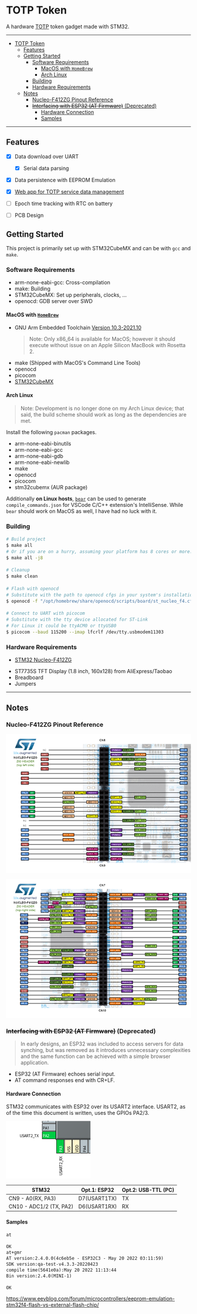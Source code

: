 # TOTP Token
A hardware [TOTP](https://en.wikipedia.org/wiki/Time-based_one-time_password) token gadget made with STM32. 

---
- [TOTP Token](#totp-token)
  - [Features](#features)
  - [Getting Started](#getting-started)
    - [Software Requirements](#software-requirements)
      - [MacOS with `HomeBrew`](#macos-with-homebrew)
      - [Arch Linux](#arch-linux)
    - [Building](#building)
    - [Hardware Requirements](#hardware-requirements)
  - [Notes](#notes)
    - [Nucleo-F412ZG Pinout Reference](#nucleo-f412zg-pinout-reference)
    - [~~Interfacing with ESP32 (AT Firmware)~~ (Deprecated)](#interfacing-with-esp32-at-firmware-deprecated)
      - [Hardware Connection](#hardware-connection)
      - [Samples](#samples)
---
## Features
- [x] Data download over UART
  - [x] Serial data parsing
- [x] Data persistence with EEPROM Emulation
- [x] [Web app for TOTP service data management](https://github.com/mistrpokr/tinytotp-web)
- [ ] Epoch time tracking with RTC on battery
- [ ] PCB Design


## Getting Started
This project is primarily set up with STM32CubeMX and can be with `gcc` and `make`. 

### Software Requirements
- arm-none-eabi-gcc: Cross-compilation
- make: Building
- STM32CubeMX: Set up peripherals, clocks, ...
- openocd: GDB server over SWD

#### MacOS with [`HomeBrew`](https://brew.sh/)
- GNU Arm Embedded Toolchain [Version 10.3-2021.10](https://developer.arm.com/downloads/-/gnu-rm)
  > Note: Only x86_64 is available for MacOS; however it should execute without issue on an Apple Silicon MacBook with Rosetta 2. 
- make (Shipped with MacOS's Command Line Tools)
- openocd
- picocom
- [STM32CubeMX](https://www.st.com/en/development-tools/stm32cubemx.html)

#### Arch Linux
> Note: Development is no longer done on my Arch Linux device; that said, the build scheme should work as long as the dependencies are met. 

Install the following `pacman` packages. 
- arm-none-eabi-binutils 
- arm-none-eabi-gcc 
- arm-none-eabi-gdb 
- arm-none-eabi-newlib
- make
- openocd
- picocom
- stm32cubemx (AUR package)

Additionally **on Linux hosts**, [`bear`](https://github.com/rizsotto/Bear) can be used to generate `compile_commands.json` for VSCode C/C++ extension's IntelliSense. While `bear` should work on MacOS as well, I have had no luck with it. 

### Building

```bash
# Build project
$ make all
# Or if you are on a hurry, assuming your platform has 8 cores or more...
$ make all -j8

# Cleanup
$ make clean

# Flash with openocd
# Substitute with the path to openocd cfgs in your system's installation
$ openocd -f "/opt/homebrew/share/openocd/scripts/board/st_nucleo_f4.cfg" -c "program build/f412_exp.elf reset verify exit"

# Connect to UART with picocom
# Substitute with the tty device allocated for ST-Link
# For Linux it could be ttyACM0 or ttyUSB0
$ picocom --baud 115200 --imap lfcrlf /dev/tty.usbmodem11303
```


### Hardware Requirements
- [STM32 Nucleo-F412ZG](https://www.st.com/en/evaluation-tools/nucleo-f412zg.html)
<!-- - [ESP32-C3-DevKit](https://github.com/wuxx/nanoESP32-C3) (should work with any ESP32-C3 modules) -->
- ST7735S TFT Display (1.8 inch, 160x128) from AliExpress/Taobao
- Breadboard
- Jumpers

<!-- ### Wiring -->
<!-- TODO -->

---
## Notes

### Nucleo-F412ZG Pinout Reference
![](.assets/pinout_CN8_CN9.png)

![](.assets/pinout_CN7_CN10.png)
### ~~Interfacing with ESP32 (AT Firmware)~~ (Deprecated)
> In early designs, an ESP32 was included to access servers for data synching, but was removed as it introduces unnecessary complexities and the same function can be achieved with a simple browser application. 
- ESP32 (AT Firmware) echoes serial input. 
- AT command responses end with CR+LF. 
#### Hardware Connection
STM32 communicates with ESP32 over its USART2 interface. USART2, as of the time this document is written, uses the GPIOs PA2/3. 

![](.assets/Screenshot_20220728_135106.png)

| STM32                   | Opt.1: ESP32 | Opt.2: USB-TTL (PC) |
| ----------------------- | ------------ | ------------------- |
| CN9 - A0(RX, PA3)       | D7(USART1TX) | TX                  |
| CN10 - ADC1/2 (TX, PA2) | D6(USART1RX) | RX                  |

#### Samples
```
at

OK
at+gmr
AT version:2.4.0.0(4c6eb5e - ESP32C3 - May 20 2022 03:11:59)
SDK version:qa-test-v4.3.3-20220423
compile time(5641e0a):May 20 2022 11:13:44
Bin version:2.4.0(MINI-1)

OK
```


https://www.eevblog.com/forum/microcontrollers/eeprom-emulation-stm32f4-flash-vs-external-flash-chip/